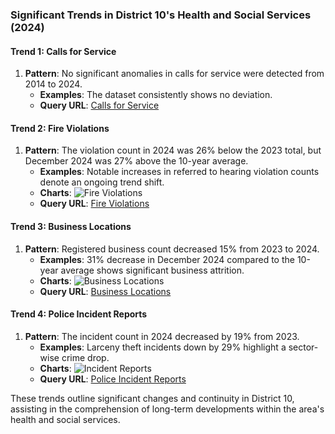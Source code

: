 ### Significant Trends in District 10's Health and Social Services (2024)

#### Trend 1: Calls for Service
1. **Pattern**: No significant anomalies in calls for service were detected from 2014 to 2024.
   - **Examples**: The dataset consistently shows no deviation.
   - **Query URL**: [Calls for Service](https://data.sfgov.org/resource/gnap-fj3t.json?%24query=SELECT+agency%2C+call_type_final%2C+priority_final%2C+onview_flag%2C+disposition%2C+supervisor_district%2C+police_district%2C+date_trunc_y%28received_datetime%29+AS+year%2C+COUNT%28%2A%29+AS+call_count+WHERE+received_datetime+%3E%3D%272014-01-01%27+GROUP+BY+agency%2C+call_type_final%2C+priority_final%2C+onview_flag%2C+disposition%2C+supervisor_district%2C+police_district%2C+year+ORDER+BY+year+LIMIT+5000+OFFSET+0)

#### Trend 2: Fire Violations
1. **Pattern**: The violation count in 2024 was 26% below the 2023 total, but December 2024 was 27% above the 10-year average.
   - **Examples**: Notable increases in referred to hearing violation counts denote an ongoing trend shift.
   - **Charts**: ![Fire Violations](../static/chart_d452447d.png)
   - **Query URL**: [Fire Violations](https://data.sfgov.org/resource/4zuq-2cbe.json?%24query=SELECT+violation_item_description%2C+status%2C+battalion%2C+station%2C+neighborhood_district%2C+supervisor_district%2C+zipcode%2C+date_trunc_y%28violation_date%29+AS+year+WHERE+violation_date+%3E%3D%272014-01-01%27+GROUP+BY+violation_item_description%2C+status+ORDER+BY+year)

#### Trend 3: Business Locations
1. **Pattern**: Registered business count decreased 15% from 2023 to 2024.
   - **Examples**: 31% decrease in December 2024 compared to the 10-year average shows significant business attrition.
   - **Charts**: ![Business Locations](../static/chart_1de4dc.png)
   - **Query URL**: [Business Locations](https://data.sfgov.org/resource/g8m3-pdis.json?%24query=SELECT+date_trunc_y%28location_start_date%29+AS+year%2C+count%28%2A%29+as+item_count+WHERE+location_start_date+%3E%3D%272014-01-01%27)

#### Trend 4: Police Incident Reports
1. **Pattern**: The incident count in 2024 decreased by 19% from 2023.
   - **Examples**: Larceny theft incidents down by 29% highlight a sector-wise crime drop.
   - **Charts**: ![Incident Reports](../static/chart_f76310.png)
   - **Query URL**: [Police Incident Reports](https://data.sfgov.org/resource/wg3w-h783.json?%24query=SELECT+Incident_Category%2C+supervisor_district%2C+date_trunc_y%28Report_Datetime%29+AS+year+WHERE+Report_Datetime+%3E%3D%272014-01-01%27)

These trends outline significant changes and continuity in District 10, assisting in the comprehension of long-term developments within the area's health and social services.